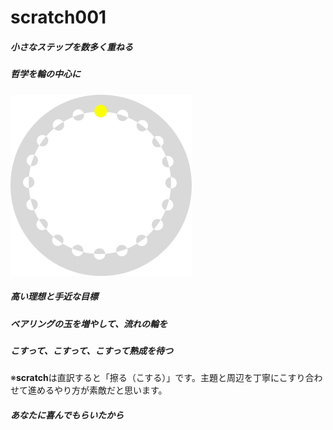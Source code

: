 # scratch001
##### 小さなステップを数多く重ねる
##### 哲学を輪の中心に

![哲学](https://raw.githubusercontent.com/yuasys/scratch001/560d8b798695c8d5e09357fc44b04878be9644c8/images/Tetsugaku.svg)

##### 高い理想と手近な目標
##### ベアリングの玉を増やして、流れの輪を
##### こすって、こすって、こすって熟成を待つ

※<b>scratch</b>は直訳すると「擦る（こする）」です。主題と周辺を丁寧にこすり合わせて進めるやり方が素敵だと思います。
##### あなたに喜んでもらいたから
